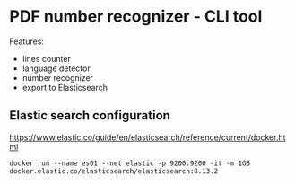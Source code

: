 # PDF number recognizer - CLI tool
Features:
- lines counter
- language detector
- number recognizer
- export to Elasticsearch

## Elastic search configuration
https://www.elastic.co/guide/en/elasticsearch/reference/current/docker.html
```
docker run --name es01 --net elastic -p 9200:9200 -it -m 1GB docker.elastic.co/elasticsearch/elasticsearch:8.13.2
```
